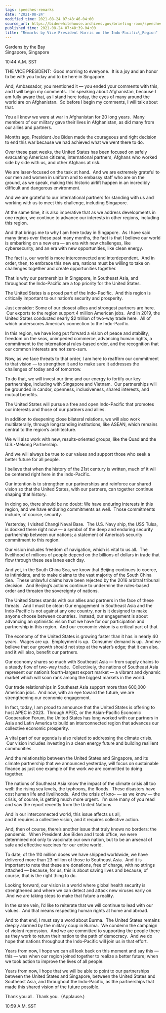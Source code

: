 ```yaml
---
tags: speeches-remarks
date: '2021-08-24'
modified_time: 2021-08-24 07:48:46-04:00
source_url: https://bidenwhitehouse.archives.gov/briefing-room/speeches-remarks/2021/08/24/remarks-by-vice-president-harris-on-the-indo-pacific-region/
published_time: 2021-08-24 07:48:39-04:00
title: "Remarks by Vice President Harris on the Indo-Pacific\_Region"
---
```

 
Gardens by the Bay  
Singapore, Singapore

10:44 A.M. SST

  
THE VICE PRESIDENT:  Good morning to everyone.  It is a joy and an honor
to be with you today and to be here in Singapore.  
  
And, Ambassador, you mentioned it — you ended your comments with this,
and I will begin my comments.  I’m speaking about Afghanistan, because I
am fully aware that, as I stand here today, the eyes of many around the
world are on Afghanistan.  So before I begin my comments, I will talk
about that.    
  
You all know we were at war in Afghanistan for 20 long years.  Many
members of our military gave their lives in Afghanistan, as did many
from our allies and partners.  
  
Months ago, President Joe Biden made the courageous and right decision
to end this war because we had achieved what we went there to do.   
  
Over these past weeks, the United States has been focused on safely
evacuating American citizens, international partners, Afghans who worked
side by side with us, and other Afghans at risk.   
  
We are laser-focused on the task at hand.  And we are extremely grateful
to our men and women in uniform and to embassy staff who are on the
ground, as we speak, making this historic airlift happen in an
incredibly difficult and dangerous environment.  
  
And we are grateful to our international partners for standing with us
and working with us to meet this challenge, including Singapore.   
  
At the same time, it is also imperative that as we address developments
in one region, we continue to advance our interests in other regions,
including this region.  
  
And that brings me to why I am here today in Singapore.  As I have said
many times over these past many months, the fact is that I believe our
world is embarking on a new era — an era with new challenges, like
cybersecurity, and an era with new opportunities, like clean energy.   
  
The fact is, our world is more interconnected and interdependent.  And
in order, then, to embrace this new era, nations must be willing to take
on challenges together and create opportunities together.   
  
That is why our partnerships in Singapore, in Southeast Asia, and
throughout the Indo-Pacific are a top priority for the United States.   
  
The United States is a proud part of the Indo-Pacific.  And this region
is critically important to our nation’s security and prosperity.  
  
Just consider: Some of our closest allies and strongest partners are
here.  Our exports to the region support 4 million American jobs.  And
in 2019, the United States conducted nearly $2 trillion of two-way trade
here.  All of which underscores America’s connection to the
Indo-Pacific.   
  
In this region, we have long put forward a vision of peace and
stability, freedom on the seas, unimpeded commerce, advancing human
rights, a commitment to the international rules-based order, and the
recognition that our common interests are not zero-sum.   
  
Now, as we face threats to that order, I am here to reaffirm our
commitment to that vision — to strengthen it and to make sure it
addresses the challenges of today and of tomorrow.   
  
To do that, we will invest our time and our energy to fortify our key
partnerships, including with Singapore and Vietnam.  Our partnerships
will be grounded in candor, openness, inclusiveness, shared interests,
and mutual benefits.   
  
The United States will pursue a free and open Indo-Pacific that promotes
our interests and those of our partners and allies.   
  
In addition to deepening close bilateral relations, we will also work
multilaterally, through longstanding institutions, like ASEAN, which
remains central to the region’s architecture.   
  
We will also work with new, results-oriented groups, like the Quad and
the U.S.-Mekong Partnership.   
  
And we will always be true to our values and support those who seek a
better future for all people.  
  
I believe that when the history of the 21st century is written, much of
it will be centered right here in the Indo-Pacific.   
  
Our intention is to strengthen our partnerships and reinforce our shared
vision so that the United States, with our partners, can together
continue shaping that history.   
  
In doing so, there should be no doubt: We have enduring interests in
this region, and we have enduring commitments as well.  Those
commitments include, of course, security.     
  
Yesterday, I visited Changi Naval Base.  The U.S. Navy ship, the USS
Tulsa, is docked there right now — a symbol of the deep and enduring
security partnership between our nations; a statement of America’s
security commitment to this region.  
  
Our vision includes freedom of navigation, which is vital to us all.
 The livelihood of millions of people depend on the billions of dollars
in trade that flow through these sea lanes each day.    
  
And yet, in the South China Sea, we know that Beijing continues to
coerce, to intimidate, and to make claims to the vast majority of the
South China Sea.  These unlawful claims have been rejected by the 2016
arbitral tribunal decision.  And Beijing’s actions continue to undermine
the rules-based order and threaten the sovereignty of nations.  
  
The United States stands with our allies and partners in the face of
these threats.  And I must be clear: Our engagement in Southeast Asia
and the Indo-Pacific is not against any one country, nor is it designed
to make anyone choose between countries.  Instead, our engagement is
about advancing an optimistic vision that we have for our participation
and partnership in this region.  And our economic vision is a critical
part of that.  
  
The economy of the United States is growing faster than it has in nearly
40 years.  Wages are up.  Employment is up.  Consumer demand is up.  And
we believe that our growth should not stop at the water’s edge; that it
can also, and it will also, benefit our partners.  
  
Our economy shares so much with Southeast Asia — from supply chains to a
steady flow of two-way trade.  Collectively, the nations of Southeast
Asia represent our nation’s fourth-largest export market — a vibrant and
dynamic market which will soon rank among the biggest markets in the
world.  
  
Our trade relationships in Southeast Asia support more than 600,000
American jobs.  And now, with an eye toward the future, we are
strengthening our economic engagement.  
  
In fact, today, I am proud to announce that the United States is
offering to host APEC in 2023.  Through APEC, or the Asian-Pacific
Economic Cooperation Forum, the United States has long worked with our
partners in Asia and Latin America to build an interconnected region
that advances our collective economic prosperity.    
  
A vital part of our agenda is also related to addressing the climate
crisis.  Our vision includes investing in a clean energy future and
building resilient communities.   
  
And the relationship between the United States and Singapore, and its
climate partnership that we announced yesterday, will focus on
sustainable finance as just one example of the work we are committed to
doing together.  
  
The nations of Southeast Asia know the impact of the climate crisis all
too well: the rising sea levels, the typhoons, the floods.  These
disasters have cost human life and livelihoods.  And the crisis of kno-
— as we know — the crisis, of course, is getting much more urgent.  I’m
sure many of you read and saw the report recently from the United
Nations.   
  
And in our interconnected world, this issue affects us all,   
and it requires a collective vision, and it requires collective
action.  
  
And, then of course, there’s another issue that truly knows no borders:
the pandemic.  When President Joe Biden and I took office, we were
determined not only to vaccinate our own nation, but to be an arsenal of
safe and effective vaccines for our entire world.  
  
To date, of the 110 million doses we have shipped worldwide, we have
delivered more than 23 million of those to Southeast Asia.  And it is
important to note that these are donations, free of charge, with no
strings attached — because, for us, this is about saving lives and
because, of course, that is the right thing to do.  
  
Looking forward, our vision is a world where global health security is
strengthened and where we can detect and attack new viruses early on.
 And we are taking steps to make that future a reality.   
  
In the same vein, I’d like to reiterate that we will continue to lead
with our values.  And that means respecting human rights at home and
abroad.   
  
And to that end, I must say a word about Burma.  The United States
remains deeply alarmed by the military coup in Burma.  We condemn the
campaign of violent repression.  And we are committed to supporting the
people there as they work to return their nation to the path of
democracy.  And we do hope that nations throughout the Indo-Pacific will
join us in that effort.   
  
Years from now, I hope we can all look back on this moment and say this
— this — was when our region joined together to realize a better future;
when we took action to improve the lives of all people.  
  
Years from now, I hope that we will be able to point to our partnerships
between the United States and Singapore, between the United States and
Southeast Asia, and throughout the Indo-Pacific, as the partnerships
that made this shared vision of the future possible.   
  
Thank you all.  Thank you.  (Applause.)  
  
10:59 A.M. SST 
